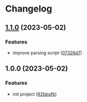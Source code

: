 # Changelog

## [1.1.0](https://github.com/obetomuniz/string2data/compare/1.0.0...1.1.0) (2023-05-02)


### Features

* improve parsing script ([07326d7](https://github.com/obetomuniz/string2data/commit/07326d7226d51602fa4e1a5343dd6bb1c0f8900d))

## 1.0.0 (2023-05-02)


### Features

* init project ([92bbafb](https://github.com/obetomuniz/string2data/commit/92bbafb0d81e55df820b955e8c991059283d33b6))